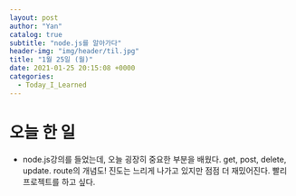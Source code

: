 ```yaml
---
layout: post
author: "Yan"
catalog: true
subtitle: "node.js를 알아가다"
header-img: "img/header/til.jpg"
title: "1월 25일 (월)"
date: 2021-01-25 20:15:08 +0000
categories:
  - Today_I_Learned
---
```


# 오늘 한 일

- node.js강의를 들었는데, 오늘 굉장히 중요한 부분을 배웠다. get, post, delete, update. route의 개념도! 진도는 느리게 나가고 있지만 점점 더 재밌어진다. 빨리 프로젝트를 하고 싶다.
